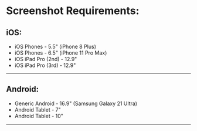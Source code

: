 # Screenshot Requirements:

## iOS:

- iOS Phones - 5.5" (iPhone 8 Plus)
- iOS Phones - 6.5" (iPhone 11 Pro Max)
- iOS iPad Pro (2nd) - 12.9"
- iOS iPad Pro (3rd) - 12.9"

---

## Android:

- Generic Android - 16.9" (Samsung Galaxy 21 Ultra)
- Android Tablet - 7"
- Android Tablet - 10"

---